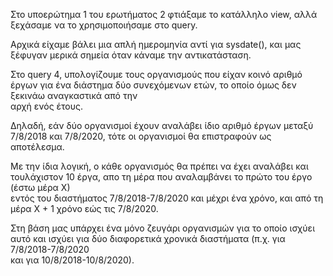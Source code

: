 Στο υποερώτημα 1 του ερωτήματος 2 φτιάξαμε το κατάλληλο view, αλλά ξεχάσαμε να το χρησιμοποιήσαμε στο query.  

Αρχικά είχαμε βάλει μια απλή ημερομηνία αντί για sysdate(), και μας ξέφυγαν μερικά σημεία όταν κάναμε την αντικατάσταση.  


Στο query 4, υπολογίζουμε τους οργανισμούς που είχαν κοινό αριθμό έργων για ένα διάστημα δύο συνεχόμενων ετών, το οποίο όμως δεν ξεκινάω αναγκαστικά από την   
αρχή ενός έτους.   

Δηλαδή, εάν δύο οργανισμοί έχουν αναλάβει ίδιο αριθμό έργων μεταξύ 7/8/2018 και 7/8/2020, τότε οι οργανισμοί θα επιστραφούν ως αποτέλεσμα.  

Με την ίδια λογική, ο κάθε οργανισμός θα πρέπει να έχει αναλάβει και τουλάχιστον 10 έργα, απο τη μέρα που αναλαμβάνει το πρώτο του έργο (έστω μέρα Χ)   
εντός του διαστήματος 7/8/2018-7/8/2020 και μέχρι ένα χρόνο, και από τη μέρα Χ + 1 χρόνο εώς τις 7/8/2020.  

Στη βάση μας υπάρχει ένα μόνο ζευγάρι οργανισμών για το οποίο ισχύει αυτό και ισχύει για δύο διαφορετικά χρονικά διαστήματα (π.χ. για 7/8/2018-7/8/2020  
και για 10/8/2018-10/8/2020).  

